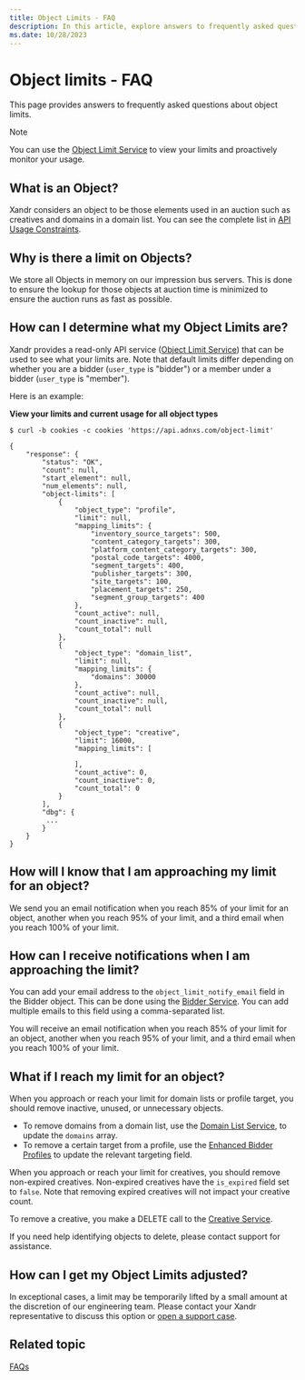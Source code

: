 ```yaml
---
title: Object Limits - FAQ
description: In this article, explore answers to frequently asked questions about the object limits.
ms.date: 10/28/2023
---
```


# Object limits - FAQ

This page provides answers to frequently asked questions about object limits.

> [!NOTE]
> You can use the [Object Limit Service](object-limit-service.md) to view your limits and proactively monitor your usage.

## What is an Object?

Xandr considers an object to be those elements used in an auction such as creatives and domains in a domain list. You can see the complete list in [API Usage Constraints](api-usage-constraints.md).

## Why is there a limit on Objects?

We store all Objects in memory on our impression bus servers. This is done to ensure the lookup for those objects at auction time is minimized to ensure the auction runs as fast as possible.

## How can I determine what my Object Limits are?

Xandr provides a read-only API service ([Object Limit Service](object-limit-service.md)) that can be used to see what your limits are. Note that default limits differ depending on whether you are a bidder (`user_type` is "bidder") or a member under a bidder (`user_type` is "member").

Here is an example:

**View your limits and current usage for all object types**

``` 
$ curl -b cookies -c cookies 'https://api.adnxs.com/object-limit'

{
    "response": {
        "status": "OK",
        "count": null,
        "start_element": null,
        "num_elements": null,
        "object-limits": [
            {
                "object_type": "profile",
                "limit": null,
                "mapping_limits": {
                    "inventory_source_targets": 500,
                    "content_category_targets": 300,
                    "platform_content_category_targets": 300,
                    "postal_code_targets": 4000,
                    "segment_targets": 400,
                    "publisher_targets": 300,
                    "site_targets": 100,
                    "placement_targets": 250,
                    "segment_group_targets": 400
                },
                "count_active": null,
                "count_inactive": null,
                "count_total": null
            },
            {
                "object_type": "domain_list",
                "limit": null,
                "mapping_limits": {
                    "domains": 30000
                },
                "count_active": null,
                "count_inactive": null,
                "count_total": null
            },
            {
                "object_type": "creative",
                "limit": 16000,
                "mapping_limits": [

                ],
                "count_active": 0,
                "count_inactive": 0,
                "count_total": 0
            }
        ],
        "dbg": {
         ... 
        }
    }
}
```

## How will I know that I am approaching my limit for an object?

We send you an email notification when you reach 85% of your limit for an object, another when you reach 95% of your limit, and a third email when you reach 100% of your limit.

## How can I receive notifications when I am approaching the limit?

You can add your email address to the `object_limit_notify_email` field in the Bidder object. This can be done using the [Bidder Service](bidder-service.md). You can add multiple emails to this field using a comma-separated list.

You will receive an email notification when you reach 85% of your limit for an object, another when you reach 95% of your limit, and a third email when you reach 100% of your limit.

## What if I reach my limit for an object?

When you approach or reach your limit for domain lists or profile target, you should remove inactive, unused, or unnecessary objects.

- To remove domains from a domain list, use the [Domain List Service](domain-list-service.md), to update the `domains` array.
- To remove a certain target from a profile, use the [Enhanced Bidder Profiles](enhanced-bidder-profiles.md) to update the relevant targeting field.

When you approach or reach your limit for creatives, you should remove non-expired creatives. Non-expired creatives have the `is_expired` field set to `false`. Note that removing expired creatives will not impact your creative count.

To remove a creative, you make a DELETE call to the [Creative Service](creative-service.md).

If you need help identifying objects to delete, please contact support for assistance.

## How can I get my Object Limits adjusted?

In exceptional cases, a limit may be temporarily lifted by a small amount at the discretion of our engineering team. Please contact your
Xandr representative to discuss this option or [open a support case](https://help.xandr.com/).

## Related topic

[FAQs](faqs.md)
